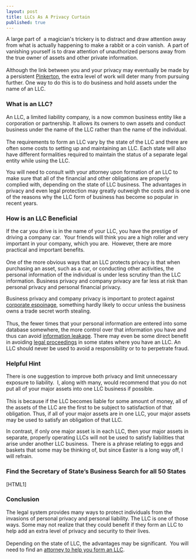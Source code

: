 ```yaml
---
layout: post
title: LLCs As A Privacy Curtain
published: true
---
```

<p style="text-align: left;">A large part of  a magician's trickery is to distract and draw attention away from what is actually happening to make a rabbit or a coin vanish.  A part of vanishing yourself is to draw attention of unauthorized persons away from the true owner of assets and other private information. <br /> <br />Although the link between you and your privacy may eventually be made by a persistent <a title="Pinkerton" href="http://en.wikipedia.org/wiki/Pinkerton_National_Detective_Agency" target="_blank">Pinkerton</a>, the extra level of work will deter many from pursuing further. One way to do this is to do business and hold assets under the name of an LLC.</p>
<h3 style="text-align: left;"><strong>What is an LLC?</strong></h3>
<p style="text-align: left;">An LLC, a limited liability company, is a now common business entity like a corporation or partnership. It allows its owners to own assets and conduct business under the name of the LLC rather than the name of the individual. <br /> <br />The requirements to form an LLC vary by the state of the LLC and there are often some costs to setting up and maintaining an LLC. Each state will also have different formalities required to maintain the status of a separate legal entity while using the LLC.</p>
<p>You will need to consult with your attorney upon formation of an LLC to make sure that all of the financial and other obligations are properly complied with, depending on the state of LLC business. The advantages in privacy and even legal protection may greatly outweigh the costs and is one of the reasons why the LLC form of business has become so popular in recent years.</p>
<h3><strong>How is an LLC Beneficial</strong></h3>
<p>If the car you drive is in the name of your LLC, you have the prestige of driving a company car.  Your friends will think you are a high roller and very important in your company, which you are.  However, there are more practical and important benefits. <br /> <br />One of the more obvious ways that an LLC protects privacy is that when purchasing an asset, such as a car, or conducting other activities, the personal information of the individual is under less scrutiny than the LLC information. Business privacy and company privacy are far less at risk than personal privacy and personal financial privacy.</p>
<p>Business privacy and company privacy is important to protect against <a title="Corporate espionage" href="http://www.post-gazette.com/pg/06188/704045-28.stm" target="_blank">corporate espoinage</a>, something hardly likely to occur unless the business owns a trade secret worth stealing.  <br /> <br />Thus, the fewer times that your personal information are entered into some database somewhere, the more control over that information you have and thus can avoid <a title="leak" href="http://en.wikipedia.org/wiki/Information_leakage" target="_blank">information leakage</a>. There may even be some direct benefit in avoiding <a title="speeding ticket" href="http://www.phoenixnewtimes.com/2007-02-08/news/gotcha/1" target="_blank">legal proceedings</a> in some states where you have an LLC. An LLC should never be used to avoid a responsibility or to to perpetrate fraud.</p>
<h3><strong>Helpful Hint</strong></h3>
<p>There is one suggestion to improve both privacy and limit unnecessary exposure to liability.  I, along with many, would recommend that you do not put all of your major assets into one LLC business if possible. <br /> <br />This is because if the LLC becomes liable for some amount of money, all of the assets of the LLC are the first to be subject to satisfaction of that obligation. Thus, if all of your major assets are in one LLC, your major assets may be used to satisfy an obligation of that LLC.</p>
<p>In contrast, if only one major asset is in each LLC, then your major assets in separate, properly operating LLCs will not be used to satisfy liabilities that arise under another LLC business.  There is a phrase relating to eggs and baskets that some may be thinking of, but since Easter is a long way off, I will refrain.</p>
<h3>Find the Secretary of State’s Business Search for all 50 States</h3>
<p>[HTML1]</p>
<h3><strong>Conclusion</strong></h3>
<p>The legal system provides many ways to protect individuals from the invasions of personal privacy and personal liability. The LLC is one of those ways. Some may not realize that they could benefit if they form an LLC to help add an extra level of privacy and security to their lives.  <br /> <br />Depending on the state of LLC, the advantages may be significant.  You will need to find an <a title="LLC attorney" href="http://www.billroundsjd.com" target="_blank">attorney to help you form an LLC</a>.</p>
